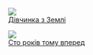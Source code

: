 ![](/books/child_sf/Кир%20Буличов/Дівчинка%20з%20Землі.jpg)  
[Дівчинка з Землі](/books/child_sf/Кир%20Буличов/Дівчинка%20з%20Землі)

![](/books/child_sf/Кир%20Буличов/Сто%20років%20тому%20вперед.jpg)  
[Сто років тому вперед](/books/child_sf/Кир%20Буличов/Сто%20років%20тому%20вперед)
